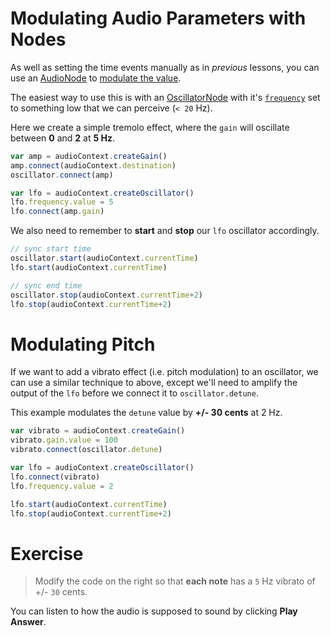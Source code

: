 # Modulating Audio Parameters with Nodes

As well as setting the time events manually as in _previous_ lessons, you can use an [AudioNode](https://developer.mozilla.org/en-US/docs/Web/API/AudioNode) to [modulate the value](https://developer.mozilla.org/en-US/docs/Web/API/AudioNode/connect(AudioParam)).

The easiest way to use this is with an [OscillatorNode](https://developer.mozilla.org/en-US/docs/Web/API/OscillatorNode) with it's [`frequency`](https://developer.mozilla.org/en-US/docs/Web/API/OscillatorNode/frequency) set to something low that we can perceive (`< 20` Hz).

Here we create a simple tremolo effect, where the `gain` will oscillate between **0** and **2** at **5 Hz**.

```js
var amp = audioContext.createGain()
amp.connect(audioContext.destination)
oscillator.connect(amp)

var lfo = audioContext.createOscillator()
lfo.frequency.value = 5
lfo.connect(amp.gain)
```

We also need to remember to **start** and **stop** our `lfo` oscillator accordingly.

```js
// sync start time
oscillator.start(audioContext.currentTime)
lfo.start(audioContext.currentTime)

// sync end time
oscillator.stop(audioContext.currentTime+2)
lfo.stop(audioContext.currentTime+2)
```

# Modulating Pitch

If we want to add a vibrato effect (i.e. pitch modulation) to an oscillator, we can use a similar technique to above, except we'll need to amplify the output of the `lfo` before we connect it to `oscillator.detune`.

This example modulates the `detune` value by **+/- 30 cents** at 2 Hz.

```js
var vibrato = audioContext.createGain()
vibrato.gain.value = 100
vibrato.connect(oscillator.detune)

var lfo = audioContext.createOscillator()
lfo.connect(vibrato)
lfo.frequency.value = 2

lfo.start(audioContext.currentTime)
lfo.stop(audioContext.currentTime+2)
```

# Exercise

> Modify the code on the right so that **each note** has a `5` Hz vibrato of +/- `30` cents.

You can listen to how the audio is supposed to sound by clicking **Play Answer**.